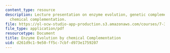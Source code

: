 ```yaml
---
content_type: resource
description: Lecture presentation on enzyme evolution, genetic complementation, and
  chemical complementation.
file: https://ol-ocw-studio-app-production.s3.amazonaws.com/courses/7-344-directed-evolution-engineering-biocatalysts-spring-2008/d261d9c19e50ff5c7cbfd973e1759207_ses6_slides.pdf
file_type: application/pdf
resourcetype: Document
title: Enzyme Evolution by chemical Complementation
uid: d261d9c1-9e50-ff5c-7cbf-d973e1759207
---
```

